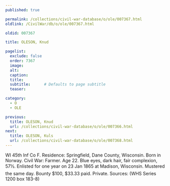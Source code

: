 ```yaml
---
published: true

permalink: /collections/civil-war-database/o/ole/007367.html
oldlink: /CivilWar/db/o/ole/007367.html

oldid: 007367

title: OLESON, Knud

pagelist:
  exclude: false
  order: 7367
  image: 
  alt:
  caption:
  title:
  subtitle:      # Defaults to page subtitle
  teaser:

category: 
  - O 
  - OLE

previous:
  title: OLESON, Knud
  url: /collections/civil-war-database/o/ole/007366.html  
next:
  title: OLESON, Kuls
  url: /collections/civil-war-database/o/ole/007368.html   
---
```

WI 45th Inf Co F. Residence: Springfield, Dane County, Wisconsin. Born in Norway. Civil War: Farmer. Age 22. Blue eyes, dark hair, fair complexion, 5&#146;7&frac12;&#148;. Enlisted for one year on 23 Jan 1865 at Madison, Wisconsin. Mustered the same day. Bounty $100, $33.33 paid. Private. Sources: (WHS Series 1200 box 183-8)